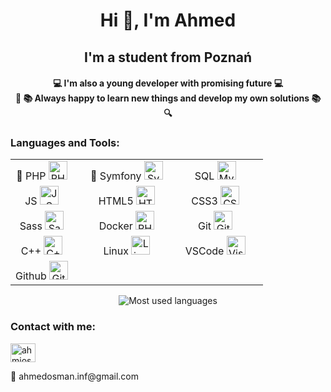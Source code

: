 <h1 align="center">Hi 👋, I'm Ahmed</h1> 
<h2 align="center">I'm a student from Poznań</h2>

<h4 align="center">💻 I'm also a young developer with promising future 💻
<br>
🔎 📚 Always happy to learn new things and develop my own solutions 📚 🔍
</h4>
<h3> Languages and Tools: </h3>
<div align="center">
    <table>
        <tr>
            <td align="center">🎯 PHP <img alt="PHP" width="30px" src="https://cdn.jsdelivr.net/gh/devicons/devicon/icons/php/php-original.svg"style="margin-right: 20px;"/></td>
            <td align="center">🎯 Symfony <img alt="Symfony" width="30px" src="https://cdn.jsdelivr.net/gh/devicons/devicon/icons/symfony/symfony-original.svg"style="margin-right: 20px;"/></td>
            <td align="center"> SQL <img alt="MySql" width="30px" src="https://cdn.jsdelivr.net/gh/devicons/devicon/icons/mysql/mysql-original.svg"style="margin-right: 20px;"/></td>
        </tr>
        <tr>
            <td align="center"> JS <img alt="JS" width="30px" src="https://cdn.jsdelivr.net/gh/devicons/devicon/icons/javascript/javascript-original.svg"style="margin-right: 20px;"/></td>
            <td align="center"> HTML5 <img alt="HTML5" width="30px" src="https://cdn.jsdelivr.net/gh/devicons/devicon/icons/html5/html5-original.svg"style="margin-right: 20px;"/></td>
            <td align="center"> CSS3 <img alt="CSS3" width="30px" src="https://cdn.jsdelivr.net/gh/devicons/devicon/icons/css3/css3-original.svg"style="margin-right: 20px;"/></td>
        </tr>    
        <tr>
            <td align="center"> Sass <img alt="Sass" width="30px" src="https://cdn.jsdelivr.net/gh/devicons/devicon/icons/sass/sass-original.svg"style="margin-right: 20px;"/></td>
            <td align="center"> Docker <img alt="PHPStorm" width="30px" src="https://cdn.jsdelivr.net/gh/devicons/devicon/icons/docker/docker-plain.svg"style="margin-right: 20px;"/></td>
            <td align="center"> Git <img alt="Git" width="30px" src="https://cdn.jsdelivr.net/gh/devicons/devicon/icons/git/git-original.svg"style="margin-right: 20px;"/></td>
        </tr>
        <tr>
            <td align="center"> C++ <img alt="C++" width="30px" src="https://cdn.jsdelivr.net/gh/devicons/devicon/icons/cplusplus/cplusplus-original.svg"style="margin-right: 20px;"/></td>
            <td align="center"> Linux <img alt="Linux" width="30px" src="https://cdn.jsdelivr.net/gh/devicons/devicon/icons/linux/linux-original.svg"style="margin-right: 20px;"/></td>
            <td align="center"> VSCode <img alt="Visual Studio Code" width="30px" src="https://cdn.jsdelivr.net/gh/devicons/devicon/icons/vscode/vscode-original.svg"style="margin-right: 20px;"/></td>
        </tr>        
        <tr>
            <td align="center"> Github <img alt="Github" width="30px" src="https://cdn.jsdelivr.net/gh/devicons/devicon/icons/github/github-original.svg"style="margin-right: 20px;"/></td>
        </tr>
    </table>
</div>
<div align="center">
<img src="https://github-readme-stats.vercel.app/api/top-langs/?username=ahmosman&layout=compact&langs_count=7" alt="Most used languages">
</div>
<h3>Contact with me:</h3>
<p>
<a href="https://instagram.com/ahmiosman" target="blank"><img align="center" src="https://raw.githubusercontent.com/rahuldkjain/github-profile-readme-generator/master/src/images/icons/Social/instagram.svg" alt="ahmiosman" height="30" width="40" /></a>
</p>
<p> 📧 ahmedosman.inf@gmail.com</p>
